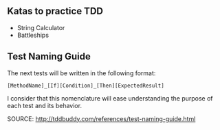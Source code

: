 ﻿## Katas to practice TDD

- String Calculator
- Battleships 

## Test Naming Guide

The next tests will be written in the following format:

	[MethodName]_[If][Condition]_[Then][ExpectedResult] 

I consider that this nomenclature will ease understanding the purpose of each test and its behavior.

SOURCE: http://tddbuddy.com/references/test-naming-guide.html


